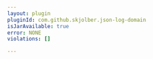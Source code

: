 ```yaml
---
layout: plugin
pluginId: com.github.skjolber.json-log-domain
isJarAvailable: true
error: NONE
violations: []

---
```

